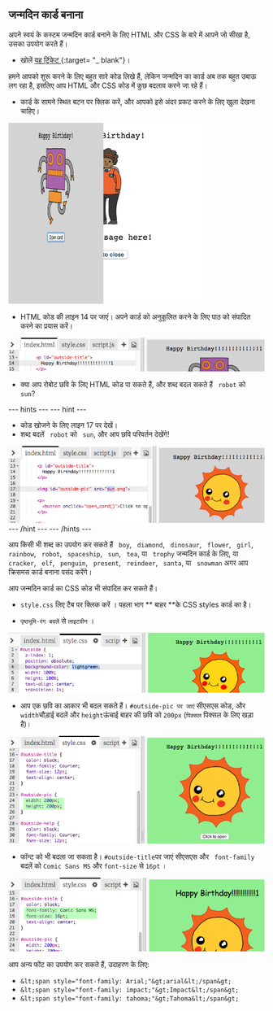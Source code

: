 ## जन्मदिन कार्ड बनाना

अपने स्वयं के कस्टम जन्मदिन कार्ड बनाने के लिए HTML और CSS के बारे में आपने जो सीखा है, उसका उपयोग करते हैं।

+ खोलें [ यह ट्रिंकेट ](http://jumpto.cc/web-card) {:target= "_ blank"}।

हमने आपको शुरू करने के लिए बहुत सारे कोड लिखे हैं, लेकिन जन्मदिन का कार्ड अब तक बहुत उबाऊ लग रहा है, इसलिए आप HTML और CSS कोड में कुछ बदलाव करने जा रहे हैं।

+ कार्ड के सामने स्थित बटन पर क्लिक करें, और आपको इसे अंदर प्रकट करने के लिए खुला देखना चाहिए।

![स्क्रीनशॉट](images/birthday-click.png)

+ HTML कोड की लाइन 14 पर जाएं। अपने कार्ड को अनुकूलित करने के लिए पाठ को संपादित करने का प्रयास करें।

![स्क्रीनशॉट](images/birthday-card-html.png)

+ क्या आप रोबोट छवि के लिए HTML कोड पा सकते हैं, और शब्द बदल सकते हैं ` robot` को ` sun`?

\--- hints \--- \--- hint \---

+ कोड खोजने के लिए लाइन 17 पर देखें।
+ शब्द बदलें ` robot` को ` sun`, और आप छवि परिवर्तन देखेंगे!

![स्क्रीनशॉट](images/birthday-card-sun.png) \--- /hint \--- \--- /hints \---

आप किसी भी शब्द का उपयोग कर सकते हैं ` boy`, ` diamond`, ` dinosaur`, ` flower`, ` girl`, ` rainbow`, ` robot`, ` spaceship`, ` sun`, ` tea`, या ` trophy` जन्मदिन कार्ड के लिए, या ` cracker`, ` elf`, ` penguin`, ` present`, ` reindeer`, ` santa`, या ` snowman` अगर आप क्रिसमस कार्ड बनाना पसंद करेंगे।

आप जन्मदिन कार्ड का CSS कोड भी संपादित कर सकते हैं।

+ ` style.css ` लिए टैब पर क्लिक करें । पहला भाग ** बाहर **के CSS styles कार्ड का है।

+ ` पृष्ठभूमि-रंग बदलें ` से ` लाइटग्रीन ` ।

![स्क्रीनशॉट](images/birthday-card-outside.png)

+ आप एक छवि का आकार भी बदल सकते हैं। ` #outside-pic पर जाएं ` सीएसएस कोड, और ` width `चौड़ाई बदलें और ` height `ऊंचाई बाहर की छवि को ` 200px ` (` पिक्सल ` पिक्सल के लिए खड़ा है)।

![स्क्रीनशॉट](images/birthday-card-size.png)

+ फॉन्ट को भी बदला जा सकता है। ` #outside-title `पर जाएं सीएसएस और ` font-family` बदलें को ` Comic Sans MS ` और ` font-size ` से ` 16pt ` ।

![स्क्रीनशॉट](images/birthday-card-font.png)

आप अन्य फोंट का उपयोग कर सकते हैं, उदाहरण के लिए:

+ `&lt;span style="font-family: Arial;"&gt;arial&lt;/span&gt;`
+ `&lt;span style="font-family: impact;"&gt;Impact&lt;/span&gt;`
+ `&lt;span style="font-family: tahoma;"&gt;Tahoma&lt;/span&gt;`